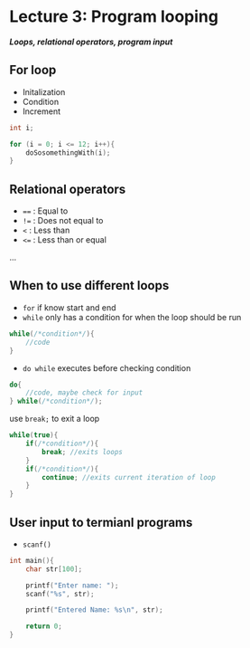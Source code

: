 # Lecture 3: Program looping

___Loops, relational operators, program input___

## For loop

- Initalization
- Condition
- Increment

```c
int i;

for (i = 0; i <= 12; i++){
    doSosomethingWith(i);
}
```

## Relational operators

- `==` : Equal to
- `!=` : Does not equal to
- `<` : Less than
- `<=` : Less than or equal

...

## When to use different loops

- `for` if know start and end
- `while` only has a condition for when the loop should be run

```c
while(/*condition*/){
    //code
}
```

- `do while` executes before checking condition

```c
do{
    //code, maybe check for input
} while(/*condition*/);
```

use `break;` to exit a loop

```c
while(true){
    if(/*condition*/){
        break; //exits loops
    }
    if(/*condition*/){
        continue; //exits current iteration of loop
    }
}

```

## User input to termianl programs

- `scanf()`

```c
int main(){
    char str[100];

    printf("Enter name: ");
    scanf("%s", str);

    printf("Entered Name: %s\n", str);

    return 0;
}

```